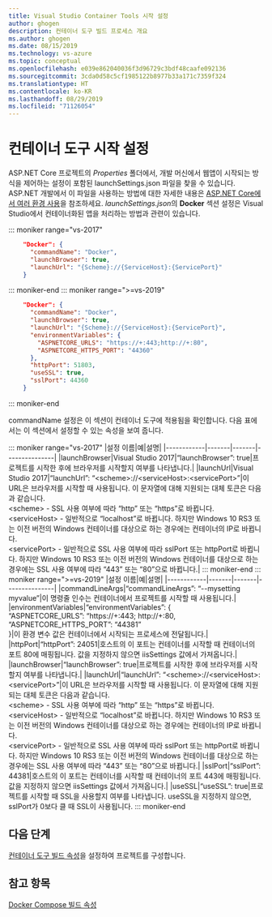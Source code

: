 ```yaml
---
title: Visual Studio Container Tools 시작 설정
author: ghogen
description: 컨테이너 도구 빌드 프로세스 개요
ms.author: ghogen
ms.date: 08/15/2019
ms.technology: vs-azure
ms.topic: conceptual
ms.openlocfilehash: e039e862040036f3d96729c3bdf48caafe092136
ms.sourcegitcommit: 3cda0d58c5cf1985122b8977b33a171c7359f324
ms.translationtype: HT
ms.contentlocale: ko-KR
ms.lasthandoff: 08/29/2019
ms.locfileid: "71126054"
---
```

# <a name="container-tools-launch-settings"></a>컨테이너 도구 시작 설정

ASP.NET Core 프로젝트의 *Properties* 폴더에서, 개발 머신에서 웹앱이 시작되는 방식을 제어하는 설정이 포함된 launchSettings.json 파일을 찾을 수 있습니다. ASP.NET 개발에서 이 파일을 사용하는 방법에 대한 자세한 내용은 [ASP.NET Core에서 여러 환경 사용](/aspnet/core/fundamentals/environments?view=aspnetcore-2.2)을 참조하세요. *launchSettings.json*의 **Docker** 섹션 설정은 Visual Studio에서 컨테이너화된 앱을 처리하는 방법과 관련이 있습니다.

::: moniker range="vs-2017"
```json
    "Docker": {
      "commandName": "Docker",
      "launchBrowser": true,
      "launchUrl": "{Scheme}://{ServiceHost}:{ServicePort}"
    }
```

::: moniker-end
::: moniker range=">=vs-2019"

```json
    "Docker": {
      "commandName": "Docker",
      "launchBrowser": true,
      "launchUrl": "{Scheme}://{ServiceHost}:{ServicePort}",
      "environmentVariables": {
        "ASPNETCORE_URLS": "https://+:443;http://+:80",
        "ASPNETCORE_HTTPS_PORT": "44360"
      },
      "httpPort": 51803,
      "useSSL": true,
      "sslPort": 44360
    }
```

::: moniker-end

commandName 설정은 이 섹션이 컨테이너 도구에 적용됨을 확인합니다. 다음 표에서는 이 섹션에서 설정할 수 있는 속성을 보여 줍니다.

::: moniker range="vs-2017"
|설정 이름|예|설명|
|------------|-------|-------|---------------|
|launchBrowser|Visual Studio 2017|“launchBrowser”: true|프로젝트를 시작한 후에 브라우저를 시작할지 여부를 나타냅니다.|
|launchUrl|Visual Studio 2017|“launchUrl”: “\<scheme>://\<serviceHost>:\<servicePort>”|이 URL은 브라우저를 시작할 때 사용됩니다.  이 문자열에 대해 지원되는 대체 토큰은 다음과 같습니다.<br>   \<scheme> - SSL 사용 여부에 따라 “http” 또는 “https”로 바뀝니다.<br>   \<serviceHost> - 일반적으로 “localhost”로 바뀝니다. 하지만 Windows 10 RS3 또는 이전 버전의 Windows 컨테이너를 대상으로 하는 경우에는 컨테이너의 IP로 바뀝니다.<br>   \<servicePort> - 일반적으로 SSL 사용 여부에 따라 sslPort 또는 httpPort로 바뀝니다.  하지만 Windows 10 RS3 또는 이전 버전의 Windows 컨테이너를 대상으로 하는 경우에는 SSL 사용 여부에 따라 “443” 또는 “80”으로 바뀝니다.|
::: moniker-end
::: moniker range=">=vs-2019"
|설정 이름|예|설명|
|------------|-------|-------|---------------|
|commandLineArgs|“commandLineArgs”: “--mysetting myvalue”|이 명령줄 인수는 컨테이너에서 프로젝트를 시작할 때 사용됩니다.|
|environmentVariables|“environmentVariables”: {<br>    “ASPNETCORE_URLS”: “https://+:443; http://+:80,<br>    “ASPNETCORE_HTTPS_PORT”: “44381”<br>}|이 환경 변수 값은 컨테이너에서 시작되는 프로세스에 전달됩니다.|
|httpPort|“httpPort”: 24051|호스트의 이 포트는 컨테이너를 시작할 때 컨테이너의 포트 80에 매핑됩니다.  값을 지정하지 않으면 iisSettings 값에서 가져옵니다.|
|launchBrowser|“launchBrowser”: true|프로젝트를 시작한 후에 브라우저를 시작할지 여부를 나타냅니다.|
|launchUrl|“launchUrl”: “\<scheme>://\<serviceHost>:\<servicePort>”|이 URL은 브라우저를 시작할 때 사용됩니다.  이 문자열에 대해 지원되는 대체 토큰은 다음과 같습니다.<br>   \<scheme> - SSL 사용 여부에 따라 “http” 또는 “https”로 바뀝니다.<br>   \<serviceHost> - 일반적으로 “localhost”로 바뀝니다. 하지만 Windows 10 RS3 또는 이전 버전의 Windows 컨테이너를 대상으로 하는 경우에는 컨테이너의 IP로 바뀝니다.<br>   \<servicePort> - 일반적으로 SSL 사용 여부에 따라 sslPort 또는 httpPort로 바뀝니다.  하지만 Windows 10 RS3 또는 이전 버전의 Windows 컨테이너를 대상으로 하는 경우에는 SSL 사용 여부에 따라 “443” 또는 “80”으로 바뀝니다.|
|sslPort|“sslPort”: 44381|호스트의 이 포트는 컨테이너를 시작할 때 컨테이너의 포트 443에 매핑됩니다.  값을 지정하지 않으면 iisSettings 값에서 가져옵니다.|
|useSSL|“useSSL”: true|프로젝트를 시작할 때 SSL을 사용할지 여부를 나타냅니다.  useSSL을 지정하지 않으면, sslPort가 0보다 클 때 SSL이 사용됩니다.
::: moniker-end

## <a name="next-steps"></a>다음 단계

[컨테이너 도구 빌드 속성](container-msbuild-properties.md)을 설정하여 프로젝트를 구성합니다.

## <a name="see-also"></a>참고 항목

[Docker Compose 빌드 속성](docker-compose-properties.md)
